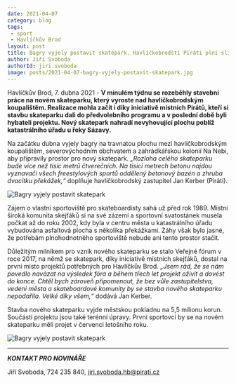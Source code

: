 ```yaml
---
date: 2021-04-07
category: blog
tags:
 - sport
 - Havlíčkův Brod
layout: post
title: Bagry vyjely postavit skatepark. Havlíčkobrodští Piráti plní slib svým voličům
author: Jiří Svoboda
authorId: jiri.svoboda
image: posts/2021-04-07-bagry-vyjely-postavit-skatepark.jpg
---
```


Havlíčkův Brod, 7. dubna 2021 - **V minulém týdnu se rozeběhly stavební práce na novém skateparku, který vyroste nad havlíčkobrodským koupalištěm. Realizace mohla začít i díky iniciativě místních Pirátů, kteří si stavbu skateparku dali do předvolebního programu a v poslední době byli hybateli projektu. Nový skatepark nahradí nevyhovující plochu poblíž katastrálního úřadu u řeky Sázavy.**

Na začátku dubna vyjely bagry na travnatou plochu mezi havlíčkobrodským koupalištěm, severovýchodním obchvatem a zahrádkářskou kolonií Na Nebi, aby připravily prostor pro nový skatepark. *„Rozloha celého skateparku bude více než tisíc metrů čtverečních. Na tisíci metrech betonu najdou vyznavači všech freestylových sportů oddělený betonový bazén a zhruba dvacítku překážek,“* doplňuje havlíčkobrodský zastupitel Jan Kerber (Piráti).

![Bagry vyjely postavit skatepark](https://a.pirati.cz/vysocina/img/posts/2021-04-07-bagry-vyjely-postavit-skatepark-prace.jpg)

Zájem o vlastní sportoviště pro skateboardisty sahá už před rok 1989. Místní široká komunita skejťáků si na své zázemí a sportovní svatostánek musela počkat až do roku 2002, kdy byla v centru města u katastrálního úřadu vybudována asfaltová plocha s několika překážkami. Záhy však bylo jasné, že potřebám plnohodnotného sportoviště nebude ani tento prostor stačit. 

Důležitým milníkem pro vznik nového skateparku se stalo Veřejné fórum v roce 2017, na němž se skatepark, díky iniciativě místních skejťáků, dostal na první místo projektů potřebných pro Havlíčkův Brod. *„Jsem rád, že se nám povedlo navázat na výsledek fóra a během třech let projekt oživit a dovést do konce. Chtěl bych zároveň připomenout, že bez vůle zastupitelstva, vedení města a skateboardové komunity by se stavba nového skateparku nepodařila. Velké díky všem,“* dodává Jan Kerber.

Stavba nového skateparku vyjde městskou pokladnu na 5,5 milionu korun. Součástí projektu jsou také terénní úpravy. První sportovci by se na novém skateparku měli projet v červenci letošního roku. 

![Bagry vyjely postavit skatepark](https://a.pirati.cz/vysocina/img/posts/2021-04-07-bagry-vyjely-postavit-skatepark-projekt.jpg)

---

***KONTAKT PRO NOVINÁŘE*** 

Jiří Svoboda, 724 235 840, <jiri.svoboda.hb@pirati.cz>
